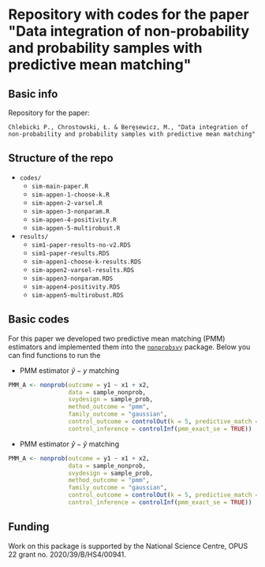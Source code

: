 # Repository with codes for the paper "Data integration of non-probability and probability samples with predictive mean matching"

## Basic info

Repository for the paper:

```         
Chlebicki P., Chrostowski, Ł. & Beręsewicz, M., "Data integration of non-probability and probability samples with predictive mean matching"
```

## Structure of the repo

+ `codes/`
   + `sim-main-paper.R`
   + `sim-appen-1-choose-k.R`
   + `sim-appen-2-varsel.R`
   + `sim-appen-3-nonparam.R`
   + `sim-appen-4-positivity.R`
   + `sim-appen-5-multirobust.R`
+ `results/`
   + `sim1-paper-results-no-v2.RDS`
   + `sim1-paper-results.RDS`
   + `sim-appen1-choose-k-results.RDS`
   + `sim-appen2-varsel-results.RDS`
   + `sim-appen3-nonparam.RDS`
   + `sim-appen4-positivity.RDS`
   + `sim-appen5-multirobust.RDS`

## Basic codes

For this paper we developed two predictive mean matching (PMM) estimators and implemented them into the [`nonprobsvy`](https://github.com/ncn-foreigners/nonprobsvy) package. Below you can find functions to run the

-   PMM estimator $\hat{y}-y$ matching

```r
PMM_A <- nonprob(outcome = y1 ~ x1 + x2,
                 data = sample_nonprob,
                 svydesign = sample_prob,
                 method_outcome = "pmm",
                 family_outcome = "gaussian",
                 control_outcome = controlOut(k = 5, predictive_match = 1),
                 control_inference = controlInf(pmm_exact_se = TRUE))
```

-   PMM estimator $\hat{y}-\hat{y}$ matching

```r
PMM_A <- nonprob(outcome = y1 ~ x1 + x2,
                 data = sample_nonprob,
                 svydesign = sample_prob,
                 method_outcome = "pmm",
                 family_outcome = "gaussian",
                 control_outcome = controlOut(k = 5, predictive_match = 2),
                 control_inference = controlInf(pmm_exact_se = TRUE))
```

## Funding

Work on this package is supported by the National Science Centre, OPUS 22 grant no. 2020/39/B/HS4/00941.
